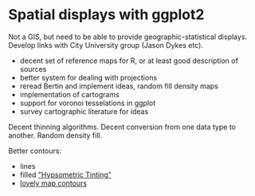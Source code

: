 Spatial displays with ggplot2 
=============================

Not a GIS, but need to be able to provide geographic-statistical displays.  Develop links with City University group (Jason Dykes etc).

  * decent set of reference maps for R, or at least good description of sources
  * better system for dealing with projections
  * reread Bertin and implement ideas, random fill density maps
  * implementation of cartograms
  * support for voronoi tesselations in ggplot
  * survey cartographic literature for ideas

Decent thinning algorithms.
Decent conversion from one data type to another.
Random density fill.

Better contours:

  * lines
  * filled ["Hypsometric Tinting"](http://blogs.esri.com/Support/blogs/mappingcenter/archive/2008/05/09/hypsometric-tinting.aspx)
  * [lovely map contours](http://www.nagt.org/files/nagt/jge/abstracts/Kennelly_v50n4p428.pdf)

